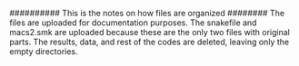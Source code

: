 ########## This is the notes on how files are organized ########
The files are uploaded for documentation  purposes.
The snakefile and  macs2.smk are uploaded because these are the only two files with original parts. 
The results, data, and rest of the codes are deleted, leaving only the empty directories.





